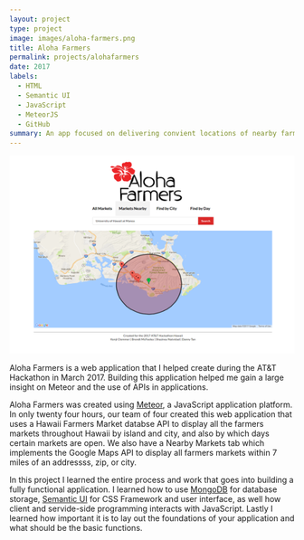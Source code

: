 ```yaml
---
layout: project
type: project
image: images/aloha-farmers.png
title: Aloha Farmers
permalink: projects/alohafarmers
date: 2017
labels:
  - HTML
  - Semantic UI
  - JavaScript
  - MeteorJS
  - GitHub
summary: An app focused on delivering convient locations of nearby farmers markets.
---
```


<p align="center">
  <img src="../images/aloha-farmers-body2.png" height="350" width="600"/>
</p>

Aloha Farmers is a web application that I helped create during the AT&T Hackathon in March 2017. Building this application helped me gain a large insight on Meteor and the use of APIs in applications.

Aloha Farmers was created using [Meteor](https://www.meteor.com/), a JavaScript application platform. In only twenty four hours, our team of four created this web application that uses a Hawaii Farmers Market databse API to display all the farmers markets throughout Hawaii by island and city, and also by which days certain markets are open. We also have a Nearby Markets tab which implements the Google Maps API to display all farmers markets within 7 miles of an addressss, zip, or city.

In this project I learned the entire process and work that goes into building a fully functional application. I learned how to use [MongoDB](https://www.mongodb.com/) for database storage, [Semantic UI](https://semantic-ui.com/) for CSS Framework and user interface, as well how client and servide-side programming interacts with JavaScript. Lastly I learned how important it is to lay out the foundations of your application and what should be the basic functions.
